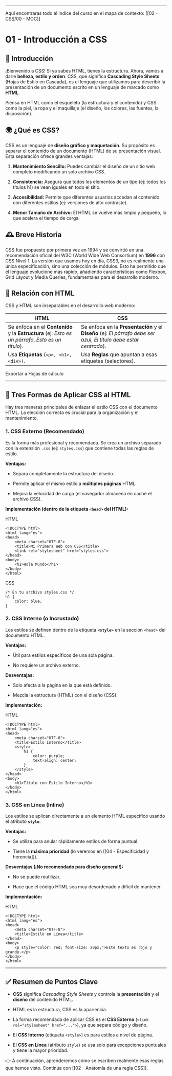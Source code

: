 
---

Aquí encontraras todo el indice del curso en el mapa de contexto: [[02 - CSS/00 - MOC]]

# 01 - Introducción a CSS

## 📌 Introducción

¡Bienvenido a CSS! Si ya sabes HTML, tienes la estructura. Ahora, vamos a darle **belleza, estilo y orden**. CSS, que significa **Cascading Style Sheets** (Hojas de Estilo en Cascada), es el lenguaje que utilizamos para describir la presentación de un documento escrito en un lenguaje de marcado como **HTML**.

Piensa en HTML como el esqueleto (la estructura y el contenido) y CSS como la piel, la ropa y el maquillaje (el diseño, los colores, las fuentes, la disposición).

## 🌍 ¿Qué es CSS?

CSS es un lenguaje de **diseño gráfico y maquetación**. Su propósito es separar el contenido de un documento (HTML) de su presentación visual. Esta separación ofrece grandes ventajas:

1. **Mantenimiento Sencillo:** Puedes cambiar el diseño de un sitio web completo modificando un solo archivo CSS.
    
2. **Consistencia:** Asegura que todos los elementos de un tipo (ej: todos los títulos h1) se vean iguales en todo el sitio.
    
3. **Accesibilidad:** Permite que diferentes usuarios accedan al contenido con diferentes estilos (ej: versiones de alto contraste).
    
4. **Menor Tamaño de Archivo:** El HTML se vuelve más limpio y pequeño, lo que acelera el tiempo de carga.
    

## 🕰 Breve Historia

CSS fue propuesto por primera vez en 1994 y se convirtió en una recomendación oficial del W3C (World Wide Web Consortium) en **1996** con CSS Nivel 1. La versión que usamos hoy en día, CSS3, no es realmente una única especificación, sino una colección de módulos. Esto ha permitido que el lenguaje evolucione más rápido, añadiendo características como Flexbox, Grid Layout y Media Queries, fundamentales para el desarrollo moderno.

## 🤝 Relación con HTML

CSS y HTML son inseparables en el desarrollo web moderno:

| HTML                                                                                               | CSS                                                                                                                 |
| -------------------------------------------------------------------------------------------------- | ------------------------------------------------------------------------------------------------------------------- |
| Se enfoca en el **Contenido** y la **Estructura** (ej: _Esto es un párrafo_, _Esto es un título_). | Se enfoca en la **Presentación** y el **Diseño** (ej: _El párrafo debe ser azul_, _El título debe estar centrado_). |
| Usa **Etiquetas** (```<p>, <h1>, <div>)```.                                                        | Usa **Reglas** que apuntan a esas etiquetas (selectores).                                                           |

Exportar a Hojas de cálculo

---

## 🔗 Tres Formas de Aplicar CSS al HTML

Hay tres maneras principales de enlazar el estilo CSS con el documento HTML. La elección correcta es crucial para la organización y el mantenimiento.

### 1. CSS Externo (Recomendado)

Es la forma más profesional y recomendada. Se crea un archivo separado con la extensión `.css` (ej: `styles.css`) que contiene todas las reglas de estilo.

**Ventajas:**

- Separa completamente la estructura del diseño.
    
- Permite aplicar el mismo estilo a **múltiples páginas** HTML.
    
- Mejora la velocidad de carga (el navegador almacena en caché el archivo CSS).
    

**Implementación (dentro de la etiqueta `<head>` del HTML):**

HTML

```
<!DOCTYPE html>
<html lang="es">
<head>
    <meta charset="UTF-8">
    <title>Mi Primera Web con CSS</title>
    <link rel="stylesheet" href="styles.css">
</head>
<body>
    <h1>Hola Mundo</h1>
</body>
</html>
```

CSS

```
/* En tu archivo styles.css */
h1 {
    color: blue;
}
```

### 2. CSS Interno (o Incrustado)

Los estilos se definen dentro de la etiqueta **`<style>`** en la sección `<head>` del documento HTML.

**Ventajas:**

- Útil para estilos específicos de una sola página.
    
- No requiere un archivo externo.
    

**Desventajas:**

- Solo afecta a la página en la que está definido.
    
- Mezcla la estructura (HTML) con el diseño (CSS).
    

**Implementación:**

HTML

```
<!DOCTYPE html>
<html lang="es">
<head>
    <meta charset="UTF-8">
    <title>Estilo Interno</title>
    <style>
        h1 {
            color: purple;
            text-align: center;
        }
    </style>
</head>
<body>
    <h1>Título con Estilo Interno</h1>
</body>
</html>
```

### 3. CSS en Línea (Inline)

Los estilos se aplican directamente a un elemento HTML específico usando el atributo **`style`**.

**Ventajas:**

- Se utiliza para anular rápidamente estilos de forma puntual.
    
- Tiene la **máxima prioridad** (lo veremos en [[04 - Especificidad y herencia]]).
    

**Desventajas (¡No recomendado para diseño general!):**

- No se puede reutilizar.
    
- Hace que el código HTML sea muy desordenado y difícil de mantener.
    

**Implementación:**

HTML

```
<!DOCTYPE html>
<html lang="es">
<head>
    <meta charset="UTF-8">
    <title>Estilo en Línea</title>
</head>
<body>
    <p style="color: red; font-size: 20px;">Este texto es rojo y grande.</p>
</body>
</html>
```

---

## ✅ Resumen de Puntos Clave

- **CSS** significa _Cascading Style Sheets_ y controla la **presentación** y el **diseño** del contenido HTML.
    
- HTML es la estructura, CSS es la apariencia.
    
- La forma recomendada de aplicar CSS es el **CSS Externo** (`<link rel="stylesheet" href="...">`), ya que separa código y diseño.
    
- El **CSS Interno** (etiqueta `<style>`) es para estilos a nivel de página.
    
- El **CSS en Línea** (atributo `style`) se usa solo para excepciones puntuales y tiene la mayor prioridad.
    

👉 A continuación, aprenderemos cómo se escriben realmente esas reglas que hemos visto. Continúa con [[02 - Anatomía de una regla CSS]].